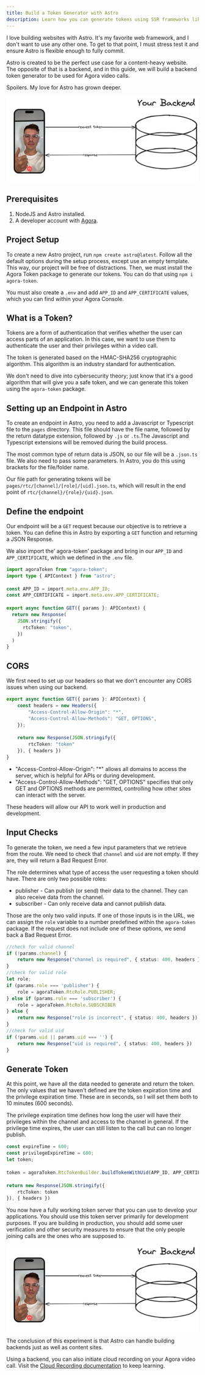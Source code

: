 ```yaml
---
title: Build a Token Generator with Astro
description: Learn how you can generate tokens using SSR frameworks like Astro.
---
```


I love building websites with Astro. It's my favorite web framework, and I don't want to use any other one. To get to that point, I must stress test it and ensure Astro is flexible enough to fully commit.

Astro is created to be the perfect use case for a content-heavy website. The opposite of that is a backend, and in this guide, we will build a backend token generator to be used for Agora video calls.

Spoilers. My love for Astro has grown deeper. 

![Token Flow](/assets/token-flow.png)

## Prerequisites
1. NodeJS and Astro installed.
2. A developer account with [Agora](https://console.agora.io/).

## Project Setup
To create a new Astro project, run `npm create astro@latest`. Follow all the default options during the setup process, except use an empty template. This way, our project will be free of distractions. Then, we must install the Agora Token package to generate our tokens. You can do that using `npm i agora-token`.

You must also create a `.env` and add `APP_ID` and `APP_CERTIFICATE` values, which you can find within your Agora Console.

## What is a Token?
Tokens are a form of authentication that verifies whether the user can access parts of an application. In this case, we want to use them to authenticate the user and their privileges within a video call. 

The token is generated based on the HMAC-SHA256 cryptographic algorithm. This algorithm is an industry standard for authentication. 

We don't need to dive into cybersecurity theory; just know that it's a good algorithm that will give you a safe token, and we can generate this token using the `agora-token` package.

## Setting up an Endpoint in Astro
To create an endpoint in Astro, you need to add a Javascript or Typescript file to the `pages` directory. This file should have the file name, followed by the return datatype extension, followed by `.js` or `.ts`.The Javascript and Typescript extensions will be removed during the build process.

The most common type of return data is JSON, so our file will be a `.json.ts` file. We also need to pass some parameters. In Astro, you do this using brackets for the file/folder name. 

Our file path for generating tokens will be `pages/rtc/[channel]/[role]/[uid].json.ts`, which will result in the end point of `rtc/{channel}/{role}/{uid}.json`.

## Define the endpoint
Our endpoint will be a `GET` request because our objective is to retrieve a token. You can define this in Astro by exporting a `GET` function and returning a JSON Response.

We also import the' agora-token' package and bring in our `APP_ID` and `APP_CERTIFICATE`, which we defined in the `.env` file.


```ts
import agoraToken from "agora-token";
import type { APIContext } from "astro";

const APP_ID = import.meta.env.APP_ID;
const APP_CERTIFICATE = import.meta.env.APP_CERTIFICATE;

export async function GET({ params }: APIContext) {
  return new Response(
    JSON.stringify({
      rtcToken: "token",
    })
  )
}
```

## CORS
We first need to set up our headers so that we don't encounter any CORS issues when using our backend.

```ts
export async function GET({ params }: APIContext) {
    const headers = new Headers({
        "Access-Control-Allow-Origin": "*",
        "Access-Control-Allow-Methods": "GET, OPTIONS",
    });

    return new Response(JSON.stringify({
        rtcToken: "token"
    }), { headers })
}
```

* "Access-Control-Allow-Origin": "*" allows all domains to access the server, which is helpful for APIs or during development.
* "Access-Control-Allow-Methods": "GET, OPTIONS" specifies that only GET and OPTIONS methods are permitted, controlling how other sites can interact with the server.

These headers will allow our API to work well in production and development.

## Input Checks
To generate the token, we need a few input parameters that we retrieve from the route. We need to check that `channel` and `uid` are not empty. If they are, they will return a Bad Request Error.

The role determines what type of access the user requesting a token should have. There are only two possible roles:
* publisher - Can publish (or send) their data to the channel. They can also receive data from the channel.
* subscriber - Can only receive data and cannot publish data.

Those are the only two valid inputs. If one of those inputs is in the URL, we can assign the `role` variable to a number predefined within the `agora-token` package. If the request does not include one of these options, we send back a Bad Request Error.

```ts
//check for valid channel
if (!params.channel) {
    return new Response("channel is required", { status: 400, headers })
}
//check for valid role
let role;
if (params.role === 'publisher') {
    role = agoraToken.RtcRole.PUBLISHER;
} else if (params.role === 'subscriber') {
    role = agoraToken.RtcRole.SUBSCRIBER
} else {
    return new Response("role is incorrect", { status: 400, headers })
}
//check for valid uid
if (!params.uid || params.uid === '') {
    return new Response("uid is required", { status: 400, headers })
}
```

## Generate Token
At this point, we have all the data needed to generate and return the token. The only values that we haven't defined are the token expiration time and the privilege expiration time. These are in seconds, so I will set them both to 10 minutes (600 seconds).

The privilege expiration time defines how long the user will have their privileges within the channel and access to the channel in general. If the privilege time expires, the user can still listen to the call but can no longer publish.

```ts
const expireTime = 600;
const privilegeExpireTime = 600;
let token;

token = agoraToken.RtcTokenBuilder.buildTokenWithUid(APP_ID, APP_CERTIFICATE, params.channel, params.uid, role, expireTime, privilegeExpireTime);

return new Response(JSON.stringify({
    rtcToken: token
}), { headers })
```

You now have a fully working token server that you can use to develop your applications. You should use this token server primarily for development purposes. If you are building in production, you should add some user verification and other security measures to ensure that the only people joining calls are the ones who are supposed to.

![Token Flow](/assets/token-flow.png)

The conclusion of this experiment is that Astro can handle building backends just as well as content sites.

Using a backend, you can also initiate cloud recording on your Agora video call. Visit the [Cloud Recording documentation](https://docs.agora.io/en/cloud-recording/overview/product-overview) to keep learning.
